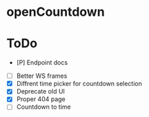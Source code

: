 # openCountdown

# ToDo
- [P] Endpoint docs
- [ ] Better WS frames
- [X] Diffrent time picker for countdown selection
- [X] Deprecate old UI
- [X] Proper 404 page
- [ ] Countdown to time